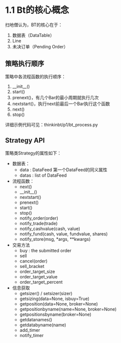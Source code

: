 # 1.1 Bt的核心概念

扫地僧认为，BT的核心在于：

1. 数据表（DataTable）
2. Line
3. 未决订单（Pending Order）

## 策略执行顺序

策略中各流程函数的执行顺序：

1. \_\_init\_\_()
2. start()
3. prenext()，有几个Bar的最小周期就执行几次
4. nextstart()，执行next前最后一个Bar执行这个函数
5. next()
6. stop()

详细示例代码可见：thinkinbt/p1/bt_process.py

## Strategy API

策略类Strategy的属性如下：

- 数据表：
  - data : DataFeed 第一个DataFeed的同义属性
  - datas : list of DataFeed
- 流程函数：
  - next()
  - \_\_init\_\_()
  - nextstart()
  - prenext()
  - start()
  - stop()
  - notify_order(order)
  - notify_trade(trade)
  - notify_cashvalue(cash, value)
  - notify_fund(cash, value, fundvalue, shares)
  - notify_store(msg, *args, **kwargs)
- 交易方法
  - buy : the submitted order
  - sell
  - cancel(order)
  - sell_bracket
  - order_target_size
  - order_target_value
  - order_target_percent
- 信息获取
  - getsizer() / setsizer(sizer)
  - getsizing(data=None, isbuy=True)
  - getposition(data=None, broker=None)
  - getpositionbyname(name=None, broker=None)
  - getpositionsbyname(broker=None)
  - getdatanames()
  - getdatabyname(name)
  - add_timer
  - notify_timer
